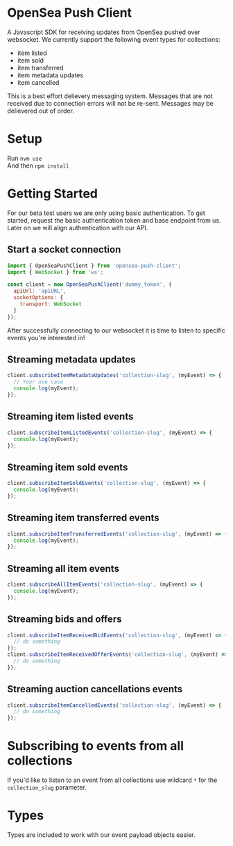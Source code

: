 # OpenSea Push Client

A Javascript SDK for receiving updates from OpenSea pushed over websocket. We currently support the following event types for collections:

- item listed
- item sold
- item transferred
- item metadata updates
- item cancelled

This is a best effort delievery messaging system. Messages that are not received due to connection errors will not be re-sent. Messages may be delievered out of order.

# Setup

Run `nvm use`  
And then `npm install`

# Getting Started

For our beta test users we are only using basic authentication. To get started, request the basic authentication token and base endpoint from us. Later on we will align authentication with our API.

## Start a socket connection

```javascript
import { OpenSeaPushClient } from 'opensea-push-client';
import { WebSocket } from 'ws';

const client = new OpenSeaPushClient('dummy_token', {
  apiUrl: 'apiURL',
  socketOptions: {
    transport: WebSocket
  }
});
```

After successfully connecting to our websocket it is time to listen to specific events you're interested in!

## Streaming metadata updates

```javascript
client.subscribeItemMetadataUpdates('collection-slug', (myEvent) => {
  // Your use case
  console.log(myEvent);
});
```

## Streaming item listed events

```javascript
client.subscribeItemListedEvents('collection-slug', (myEvent) => {
  console.log(myEvent);
});
```

## Streaming item sold events

```javascript
client.subscribeItemSoldEvents('collection-slug', (myEvent) => {
  console.log(myEvent);
});
```

## Streaming item transferred events

```javascript
client.subscribeItemTransferredEvents('collection-slug', (myEvent) => {
  console.log(myEvent);
});
```

## Streaming all item events

```javascript
client.subscribeAllItemEvents('collection-slug', (myEvent) => {
  console.log(myEvent);
});
```

## Streaming bids and offers

```javascript
client.subscribeItemReceivedBidEvents('collection-slug', (myEvent) => {
  // do something
});
client.subscribeItemReceivedOfferEvents('collection-slug', (myEvent) => {
  // do something
});
```

## Streaming auction cancellations events

```javascript
client.subscribeItemCancelledEvents('collection-slug', (myEvent) => {
  // do something
});
```

# Subscribing to events from all collections

If you'd like to listen to an event from all collections use wildcard `*` for the `collection_slug` parameter.

# Types

Types are included to work with our event payload objects easier.
